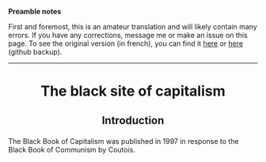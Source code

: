 **Preamble notes**

First and foremost, this is an amateur translation and will likely contain many errors. If you have any corrections, message me or make an issue on this page. To see the original version (in french), you can find it [here](http://cnqzu.com/library/To%20Organize/Misc%20Stuff%20From%20The%20Deepweb/books/New%20folder/Le%20Site%20Noir%20du%20Capitalisme.pdf) or [here](https://github.com/Jaksuhn/essays/blob/master/Resources/Le%20Site%20Noir%20du%20Capitalisme.pdf) (github backup).

---

# <p align="center">The black site of capitalism</p>

## <p align="center">Introduction</p>

The Black Book of Capitalism was published in 1997 in response to the Black Book of Communism by Coutois.
